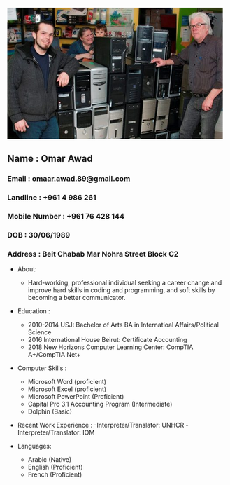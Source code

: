 ![Image](https://github.com/TheAwadianMan/Submissions/blob/master/DigiBean-works-w-charity.-L2R-Lucas-Pellerin-Martine-Lemieux-Jasper-Pellerin-Jean-Luc-Goudreau-493x300.jpg "My CV")
## **Name : Omar Awad**
### Email : omaar.awad.89@gmail.com 
### Landline : +961 4 986 261
### Mobile Number : +961 76 428 144
### DOB : 30/06/1989
### Address : Beit Chabab Mar Nohra Street Block C2
* About:
  - Hard-working, professional individual seeking a career change and improve hard skills in coding and programming, and soft skills by becoming a better communicator.

* Education :
  - 2010-2014 USJ: Bachelor of Arts BA in Internatioal Affairs/Political Science
  - 2016 International House Beirut: Certificate Accounting
  - 2018 New Horizons Computer Learning Center: CompTIA A+/CompTIA Net+

* Computer Skills :
  - Microsoft Word (proficient)
  - Microsoft Excel (proficient)
  - Microsoft PowerPoint (Proficient)
  - Capital Pro 3.1 Accounting Program (Intermediate)
  - Dolphin (Basic)

* Recent Work Experience :
  -Interpreter/Translator: UNHCR 
  -Interpreter/Translator: IOM

* Languages:
  - Arabic (Native)
  - English (Proficient)
  - French (Proficient)
